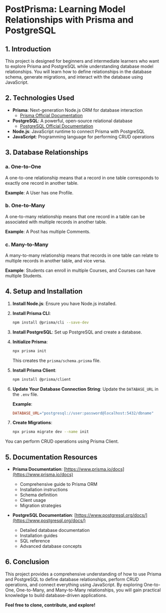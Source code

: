 # PostPrisma: Learning Model Relationships with Prisma and PostgreSQL

## 1. Introduction

This project is designed for beginners and intermediate learners who want to explore Prisma and PostgreSQL while understanding database model relationships. You will learn how to define relationships in the database schema, generate migrations, and interact with the database using JavaScript.

## 2. Technologies Used

- **Prisma**: Next-generation Node.js ORM for database interaction
  - [Prisma Official Documentation](https://www.prisma.io/docs)
- **PostgreSQL**: A powerful, open-source relational database
  - [PostgreSQL Official Documentation](https://www.postgresql.org/docs/)
- **Node.js**: JavaScript runtime to connect Prisma with PostgreSQL
- **JavaScript**: Programming language for performing CRUD operations

## 3. Database Relationships

### a. One-to-One

A one-to-one relationship means that a record in one table corresponds to exactly one record in another table.

**Example**: A User has one Profile.

### b. One-to-Many

A one-to-many relationship means that one record in a table can be associated with multiple records in another table.

**Example**: A Post has multiple Comments.

### c. Many-to-Many

A many-to-many relationship means that records in one table can relate to multiple records in another table, and vice versa.

**Example**: Students can enroll in multiple Courses, and Courses can have multiple Students.

## 4. Setup and Installation

1. **Install Node.js**: Ensure you have Node.js installed.

2. **Install Prisma CLI**:
   ```bash
   npm install @prisma/cli --save-dev
   ```

3. **Install PostgreSQL**: Set up PostgreSQL and create a database.

4. **Initialize Prisma**:
   ```bash
   npx prisma init
   ```
   This creates the `prisma/schema.prisma` file.

5. **Install Prisma Client**:
   ```bash
   npm install @prisma/client
   ```

6. **Update Your Database Connection String**: Update the `DATABASE_URL` in the `.env` file. 
   
   **Example**:
   ```makefile
   DATABASE_URL="postgresql://user:password@localhost:5432/dbname"
   ```

7. **Create Migrations**:
   ```bash
   npx prisma migrate dev --name init
   ```

You can perform CRUD operations using Prisma Client.

## 5. Documentation Resources

- **Prisma Documentation**: [https://www.prisma.io/docs](https://www.prisma.io/docs)
  - Comprehensive guide to Prisma ORM
  - Installation instructions
  - Schema definition
  - Client usage
  - Migration strategies

- **PostgreSQL Documentation**: [https://www.postgresql.org/docs/](https://www.postgresql.org/docs/)
  - Detailed database documentation
  - Installation guides
  - SQL reference
  - Advanced database concepts

## 6. Conclusion

This project provides a comprehensive understanding of how to use Prisma and PostgreSQL to define database relationships, perform CRUD operations, and connect everything using JavaScript. By exploring One-to-One, One-to-Many, and Many-to-Many relationships, you will gain practical knowledge to build database-driven applications.

**Feel free to clone, contribute, and explore!**
